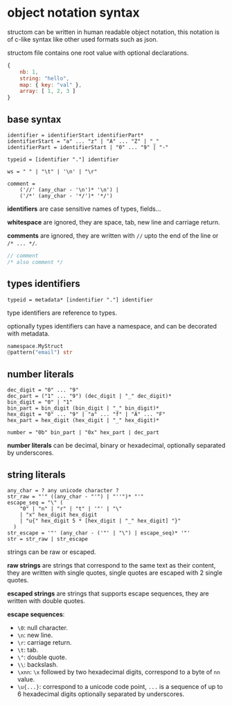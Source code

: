 # object notation syntax
structom can be written in human readable object notation, this notation is of c-like syntax like other used formats such as json.

structom file contains one root value with optional declarations.

```js
{
	nb: 1,
	string: "hello",
	map: { key: "val" },
	array: [ 1, 2, 3 ]
}
```

## base syntax
```
identifier = identifierStart identifierPart*
identifierStart = "a" ... "z" | "A" ... "Z" | "_"
identifierPart = identifierStart | "0" ... "9" | "-"

typeid = [identifier "."] identifier

ws = " " | "\t" | '\n' | "\r"

comment = 
	('//' (any_char - '\n')* '\n') |
	('/*' (any_char - '*/')* '*/')
```
**identifiers** are case sensitive names of types, fields...

**whitespace** are ignored, they are space, tab, new line and carriage return.

**comments** are ignored, they are written with `//` upto the end of the line or `/* ... */`.
```c
// comment
/* also comment */
```

## types identifiers
```
typeid = metadata* [indentifier "."] identifier
```
type identifiers are reference to types.

optionally types identifiers can have a namespace, and can be decorated with metadata.

```rust
namespace.MyStruct
@pattern("email") str
```

## number literals
```
dec_digit = "0" ... "9"
dec_part = ("1" ... "9") (dec_digit | "_" dec_digit)*
bin_digit = "0" | "1"
bin_part = bin_digit (bin_digit | "_" bin_digit)*
hex_digit = "0" ... "9" | "a" ... "f" | "A" ... "F"
hex_part = hex_digit (hex_digit | "_" hex_digit)*

number = "0b" bin_part | "0x" hex_part | dec_part
```
**number literals** can be decimal, binary or hexadecimal, optionally separated by underscores.

## string literals
```
any_char = ? any unicode character ?
str_raw = "'" ((any_char - "'") | "''")* "'"
escape_seq = "\" (
	"0" | "n" | "r" | "t" | '"' | "\" 
	| "x" hex_digit hex_digit 
	| "u{" hex_digit 5 * [hex_digit | "_" hex_digit] "}" 
  )
str_escape = '"' (any_char - ('"' | "\") | escape_seq)* '"'
str = str_raw | str_escape
```
strings can be raw or escaped.

**raw strings** are strings that correspond to the same text as their content, they are written with single quotes, single quotes are escaped with 2 single quotes.

**escaped strings** are strings that supports escape sequences, they are written with double quotes.

**escape sequences**:
- `\0`: null character.
- `\n`: new line.
- `\r`: carriage return.
- `\t`: tab.
- `\"`: double quote.
- `\\`: backslash.
- `\xnn`: `\x` followed by two hexadecimal digits, correspond to a byte of `nn` value.
- `\u{...}`: correspond to a unicode code point, `...` is a sequence of up to 6 hexadecimal digits optionally separated by underscores.